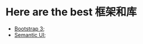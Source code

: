 # Here are the best 框架和库

- [Bootstrap 3](https://v3.bootcss.com/);
- [Semantic UI](https://semantic-ui.com/);
